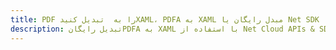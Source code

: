 ---title: PDF را به  تبدیل کنیدXAML، PDFA به XAML مبدل رایگان یا Net SDKdescription: تبدیل رایگانPDFA به XAML با استفاده از Net Cloud APIs & SDK همچنین اسناد PDF را در Cloud ایجاد، ویرایش و رندر کنید.---